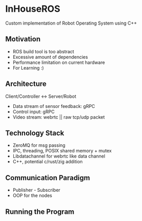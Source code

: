 # InHouseROS
Custom implementation of Robot Operating System using C++

## Motivation
- ROS build tool is too abstract
- Excessive amount of dependencies
- Performance limitation on current hardware
- For Learning :)

## Architecture
Client/Controller <-> Server/Robot
- Data stream of sensor feedback: gRPC
- Control input: gRPC
- Video stream: webrtc || raw tcp/udp packet

## Technology Stack
- ZeroMQ for msg passing 
- IPC, threading, POSIX shared memory + mutex
- Libdatachannel for webrtc like data channel
- C++, potential c/rust/zig addition

## Communication Paradigm
- Publisher - Subscriber
- OOP for the nodes

## Running the Program